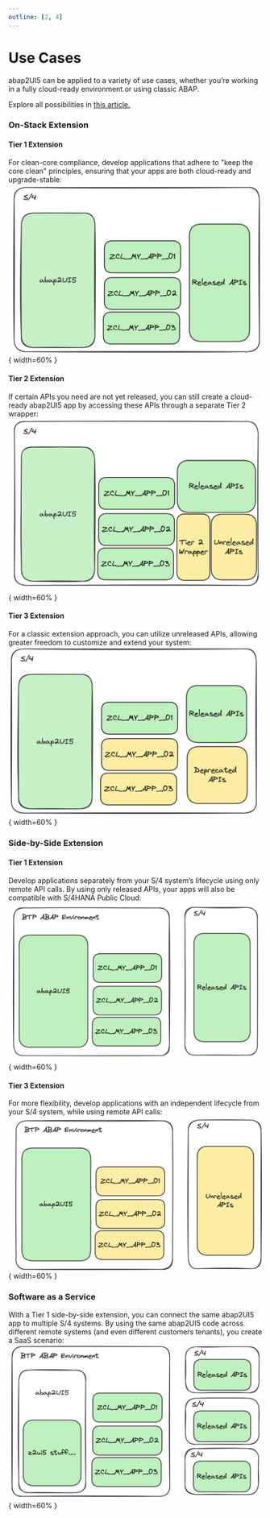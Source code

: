 ```yaml
---
outline: [2, 4]
---
```


# Use Cases

abap2UI5 can be applied to a variety of use cases, whether you’re working in a fully cloud-ready environment or using classic ABAP.

Explore all possibilities in [this article.](https://www.linkedin.com/pulse/use-cases-abap2ui5-overview-abap2ui5-udbde/?trackingId=6iIX%2FNk%2BCT0%2B4JorQjpRSQ%3D%3D)

### On-Stack Extension

#### Tier 1 Extension
For clean-core compliance, develop applications that adhere to "keep the core clean" principles, ensuring that your apps are both cloud-ready and upgrade-stable:
![alt text](image-11.png){ width=60% }

#### Tier 2 Extension
If certain APIs you need are not yet released, you can still create a cloud-ready abap2UI5 app by accessing these APIs through a separate Tier 2 wrapper:
![alt text](image-21.png){ width=60% }

#### Tier 3 Extension
For a classic extension approach, you can utilize unreleased APIs, allowing greater freedom to customize and extend your system:
![alt text](image-10.png){ width=60% }

### Side-by-Side Extension

#### Tier 1 Extension
Develop applications separately from your S/4 system’s lifecycle using only remote API calls. By using only released APIs, your apps will also be compatible with S/4HANA Public Cloud:
![alt text](image-22.png){ width=60% }

#### Tier 3 Extension
For more flexibility, develop applications with an independent lifecycle from your S/4 system, while using remote API calls:
![alt text](image-23.png){ width=60% }

### Software as a Service
With a Tier 1 side-by-side extension, you can connect the same abap2UI5 app to multiple S/4 systems. By using the same abap2UI5 code across different remote systems (and even different customers tenants), you create a SaaS scenario:
![alt text](image-9.png){ width=60% }
